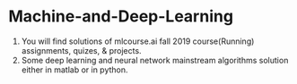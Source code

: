 # Machine-and-Deep-Learning

1. You will find solutions of mlcourse.ai fall 2019 course(Running) assignments, quizes, & projects.
2. Some deep learning and neural network mainstream algorithms solution either in matlab or in python.
